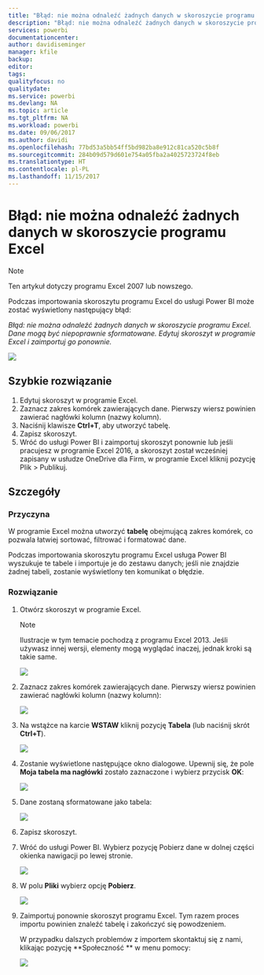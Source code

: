 ```yaml
---
title: "Błąd: nie można odnaleźć żadnych danych w skoroszycie programu Excel"
description: "Błąd: nie można odnaleźć żadnych danych w skoroszycie programu Excel"
services: powerbi
documentationcenter: 
author: davidiseminger
manager: kfile
backup: 
editor: 
tags: 
qualityfocus: no
qualitydate: 
ms.service: powerbi
ms.devlang: NA
ms.topic: article
ms.tgt_pltfrm: NA
ms.workload: powerbi
ms.date: 09/06/2017
ms.author: davidi
ms.openlocfilehash: 77bd53a5bb54ff5bd982ba8e912c81ca520c5b8f
ms.sourcegitcommit: 284b09d579d601e754a05fba2a4025723724f8eb
ms.translationtype: HT
ms.contentlocale: pl-PL
ms.lasthandoff: 11/15/2017
---
```

# <a name="error-we-couldnt-find-any-data-in-your-excel-workbook"></a>Błąd: nie można odnaleźć żadnych danych w skoroszycie programu Excel

>[!NOTE]
>Ten artykuł dotyczy programu Excel 2007 lub nowszego.

Podczas importowania skoroszytu programu Excel do usługi Power BI może zostać wyświetlony następujący błąd:

*Błąd: nie można odnaleźć żadnych danych w skoroszycie programu Excel. Dane mogą być niepoprawnie sformatowane. Edytuj skoroszyt w programie Excel i zaimportuj go ponownie.*

![](media/service-admin-troubleshoot-excel-workbook-data/pbi_wecouldntfindanydata.png)

## <a name="quick-solution"></a>Szybkie rozwiązanie
1. Edytuj skoroszyt w programie Excel.
2. Zaznacz zakres komórek zawierających dane. Pierwszy wiersz powinien zawierać nagłówki kolumn (nazwy kolumn).
3. Naciśnij klawisze **Ctrl+T**, aby utworzyć tabelę.
4. Zapisz skoroszyt.
5. Wróć do usługi Power BI i zaimportuj skoroszyt ponownie lub jeśli pracujesz w programie Excel 2016, a skoroszyt został wcześniej zapisany w usłudze OneDrive dla Firm, w programie Excel kliknij pozycję Plik > Publikuj.

## <a name="details"></a>Szczegóły
### <a name="cause"></a>Przyczyna
W programie Excel można utworzyć **tabelę** obejmującą zakres komórek, co pozwala łatwiej sortować, filtrować i formatować dane.

Podczas importowania skoroszytu programu Excel usługa Power BI wyszukuje te tabele i importuje je do zestawu danych; jeśli nie znajdzie żadnej tabeli, zostanie wyświetlony ten komunikat o błędzie.

### <a name="solution"></a>Rozwiązanie
1. Otwórz skoroszyt w programie Excel. 
    >[!NOTE]
    >Ilustracje w tym temacie pochodzą z programu Excel 2013. Jeśli używasz innej wersji, elementy mogą wyglądać inaczej, jednak kroki są takie same.
    
    ![](media/service-admin-troubleshoot-excel-workbook-data/pbi_trb_xlwksht1.png)
2. Zaznacz zakres komórek zawierających dane. Pierwszy wiersz powinien zawierać nagłówki kolumn (nazwy kolumn):
   
    ![](media/service-admin-troubleshoot-excel-workbook-data/pbi_trb_xlwksht2.png)
3. Na wstążce na karcie **WSTAW** kliknij pozycję **Tabela** (lub naciśnij skrót **Ctrl+T**).
   
    ![](media/service-admin-troubleshoot-excel-workbook-data/pbi_trb_xlwksht3.png)
4. Zostanie wyświetlone następujące okno dialogowe. Upewnij się, że pole **Moja tabela ma nagłówki** zostało zaznaczone i wybierz przycisk **OK**:
   
    ![](media/service-admin-troubleshoot-excel-workbook-data/pbi_trb_xlcreatetbl.png)
5. Dane zostaną sformatowane jako tabela:
   
    ![](media/service-admin-troubleshoot-excel-workbook-data/pbi_trb_xltbl.png)
6. Zapisz skoroszyt.
7. Wróć do usługi Power BI. Wybierz pozycję Pobierz dane w dolnej części okienka nawigacji po lewej stronie.
   
    ![](media/service-admin-troubleshoot-excel-workbook-data/pbi_getdata.png)
8. W polu **Pliki** wybierz opcję **Pobierz**.
   
    ![](media/service-admin-troubleshoot-excel-workbook-data/pbi_getfiles.png)
9. Zaimportuj ponownie skoroszyt programu Excel. Tym razem proces importu powinien znaleźć tabelę i zakończyć się powodzeniem.
   
    W przypadku dalszych problemów z importem skontaktuj się z nami, klikając pozycję **Społeczność ** w menu pomocy:
   
    ![](media/service-admin-troubleshoot-excel-workbook-data/pbi_questionmenucommunity.png)
